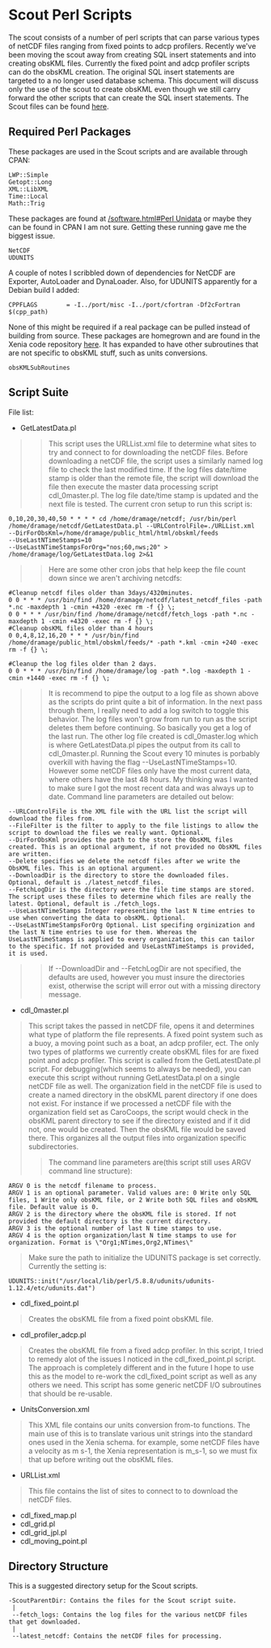 # Scout Perl Scripts #
The scout consists of a number of perl scripts that can parse various types of netCDF files ranging from fixed points to adcp profilers. Recently we've been moving the scout away from creating SQL insert statements and into creating obsKML files. Currently the fixed point and adcp profiler scripts can do the obsKML creation. The original SQL insert statements are targeted to a no longer used database schema. This document will discuss only the use of the scout to create obsKML even though we still carry forward the other scripts that can create the SQL insert statements.
The Scout files can be found [here](http://code.google.com/p/xenia/source/browse/#svn/trunk/scout).
## Required Perl Packages ##
These packages are used in the Scout scripts and are available through CPAN:
```
LWP::Simple
Getopt::Long
XML::LibXML
Time::Local
Math::Trig
```
These packages are found at [/software.html#Perl Unidata](http://www.unidata.ucar.edu/software/netcdf) or maybe they can be found in CPAN I am not sure. Getting these running gave me the biggest issue.
```
NetCDF
UDUNITS
```
A couple of notes I scribbled down of dependencies for NetCDF are Exporter, AutoLoader and DynaLoader.
Also, for UDUNITS apparently for a Debian build I added:
```
CPPFLAGS        = -I../port/misc -I../port/cfortran -Df2cFortran $(cpp_path)
```
None of this might be required if a real package can be pulled instead of building from source.
These packages are homegrown and are found in the Xenia code repository [here](http://code.google.com/p/xenia/source/browse/trunk/obskml/General/obsKMLSubRoutines.pm). It has expanded to have other subroutines that are not specific to obsKML stuff, such as units conversions.
```
obsKMLSubRoutines
```
## Script Suite ##
File list:
  * GetLatestData.pl
> > This script uses the URLList.xml file to determine what sites to try and connect to for downloading the netCDF files.  Before downloading a netCDF file, the script uses a similarly named log file to check the last modified time. If the log files date/time stamp is older than the remote file, the script will download the file then execute the master data processing script cdl\_0master.pl. The log file date/time stamp is updated and the next file is tested.
> > The current cron setup to run this script is:
```
0,10,20,30,40,50 * * * * cd /home/dramage/netcdf; /usr/bin/perl /home/dramage/netcdf/GetLatestData.pl --URLControlFile=./URLList.xml  
--DirForObsKml=/home/dramage/public_html/html/obskml/feeds 
--UseLastNTimeStamps=10 
--UseLastNTimeStampsForOrg="nos;60,nws;20" > /home/dramage/log/GetLatestData.log 2>&1
```
> > Here are some other cron jobs that help keep the file count down since we aren't archiving netcdfs:
```
#Cleanup netcdf files older than 3days/4320minutes.
0 0 * * * /usr/bin/find /home/dramage/netcdf/latest_netcdf_files -path *.nc -maxdepth 1 -cmin +4320 -exec rm -f {} \;
0 0 * * * /usr/bin/find /home/dramage/netcdf/fetch_logs -path *.nc -maxdepth 1 -cmin +4320 -exec rm -f {} \;
#Cleanup obsKML files older than 4 hours
0 0,4,8,12,16,20 * * * /usr/bin/find /home/dramage/public_html/obskml/feeds/* -path *.kml -cmin +240 -exec rm -f {} \;

#Cleanup the log files older than 2 days.
0 0 * * * /usr/bin/find /home/dramage/log -path *.log -maxdepth 1 -cmin +1440 -exec rm -f {} \;

```
> > It is recommend to pipe the output to a log file as shown above as the scripts do print quite a bit of information. In the next pass through them, I really need to add a log switch to toggle this behavior. The log files won't grow from run to run as the script deletes them before continuing. So basically you get a log of the last run. The other log file created is cdl\_0master.log which is where GetLatestData.pl pipes the output from its call to cdl\_0master.pl. Running the Scout every 10 minutes is porbably overkill with having the flag --UseLastNTimeStamps=10. However some netCDF files only have the most current data, where others have the last 48 hours. My thinking was I wanted to make sure I got the most recent data and was always up to date.
> > Command line parameters are detailed out below:
```
--URLControlFile is the XML file with the URL list the script will download the files from.
--FileFilter is the filter to apply to the file listings to allow the script to download the files we really want. Optional.
--DirForObsKml provides the path to the store the ObsKML files created. This is an optional argument, if not provided no ObsKML files are written.
--Delete specifies we delete the netcdf files after we write the ObsKML files. This is an optional argument.
--DownloadDir is the directory to store the downloaded files. Optional, default is ./latest_netcdf_files.
--FetchLogDir is the directory were the file time stamps are stored. The script uses these files to determine which files are really the latest. Optional, default is ./fetch_logs.
--UseLastNTimeStamps Integer representing the last N time entries to use when converting the data to obsKML. Optional.
--UseLastNTimeStampsForOrg Optional. List specifing orginization and the last N time entries to use for them. Whereas the UseLastNTimeStamps is applied to every organization, this can tailor to the specific. If not provided and UseLastNTimeStamps is provided, it is used.
```
> > If --DownloadDir and --FetchLogDir are not specified, the defaults are used, however you must insure the directories exist, otherwise the script will error out with a missing directory message.

  * cdl\_0master.pl

> This script takes the passed in netCDF file, opens it and determines what type of platform the file represents. A fixed point system such as a buoy, a moving point such as a boat, an adcp profiler, ect. The only two types of platforms we currently create obsKML files for are fixed point and adcp profiler. This script is called from the GetLatestDate.pl script. For debugging(which seems to always be needed), you can execute this script without running GetLatestData.pl on a single netCDF file as well. The organization field in the netCDF file is used to create a named directory in the obsKML parent directory if one does not exist. For instance if we processed a netCDF file with the organization field set as CaroCoops, the script would check in the obsKML parent directory to see if the directory existed and if it did not, one would be created. Then the obsKML file would be saved there. This organizes all the output files into organization specific subdirectories.
> > The command line parameters are(this script still uses ARGV command line structure):
```
ARGV 0 is the netcdf filename to process.
ARGV 1 is an optional parameter. Valid values are: 0 Write only SQL files, 1 Write only obsKML file, or 2 Write both SQL files and obsKML file. Default value is 0.
ARGV 2 is the directory where the obsKML file is stored. If not provided the default directory is the current directory.
ARGV 3 is the optional number of last N time stamps to use.
ARGV 4 is the option organization/last N time stamps to use for organization. Format is \"Org1;NTimes,Org2,NTimes\"
```

> Make sure the path to initialize the UDUNITS  package is set correctly. Currently the setting is:
```
UDUNITS::init("/usr/local/lib/perl/5.8.8/udunits/udunits-1.12.4/etc/udunits.dat")
```
  * cdl\_fixed\_point.pl
> Creates the obsKML file from a fixed point obsKML file.
  * cdl\_profiler\_adcp.pl
> Creates the obsKML file from a fixed adcp profiler. In this script, I tried to remedy alot of the issues I noticed in the cdl\_fixed\_point.pl script. The approach is completely different and in the future I hope to use this as the model to re-work the cdl\_fixed\_point script as well as any others we need. This script has some generic netCDF I/O subroutines that should be re-usable.
  * UnitsConversion.xml
> This XML file contains our units conversion from-to functions. The main use of this is to translate various unit strings into the standard ones used in the Xenia schema. for example, some netCDF files have a velocity as m s-1, the Xenia representation is m\_s-1, so we must fix that up before writing out the obsKML files.
  * URLList.xml
> This file contains the list of sites to connect to to download the netCDF files.
  * cdl\_fixed\_map.pl
  * cdl\_grid.pl
  * cdl\_grid\_jpl.pl
  * cdl\_moving\_point.pl
## Directory Structure ##
This is a suggested directory setup for the Scout scripts.
```
-ScoutParentDir: Contains the files for the Scout script suite.
 |
 --fetch_logs: Contains the log files for the various netCDF files that get downloaded.
 |
 --latest_netcdf: Contains the netCDF files for processing.
 
```